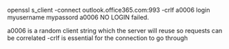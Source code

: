 openssl s_client -connect outlook.office365.com:993 -crlf
a0006 login myusername mypassord
a0006 NO LOGIN failed.


a0006 is a random client string which the server will reuse so requests can be correlated
-crlf is essential for the connection to go through
